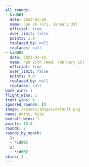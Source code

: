 ```yaml
---
all_rounds:
- &id001
  date: 2023-01-20
  name: Jan 20 (Fri, January 20)
  official: true
  over_limit: false
  points: 1.0
  replaced_by: null
  replaces: null
- &id002
  date: 2023-02-15
  name: Feb 15th (Wed, February 15)
  official: true
  over_limit: false
  points: 9.0
  replaced_by: null
  replaces: null
back_wins: 1
flight_wins: 1
front_wins: 0
ignored_rounds: []
image: /assets/images/default.png
name: Akins, Kyle
overall_wins: 1
points: 10.0
rounds: 2
rounds_by_month:
  1:
  - *id001
  2:
  - *id002
skins: 4
---
```

